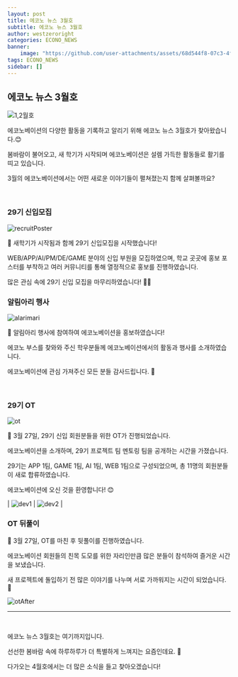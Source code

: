 ```yaml
---
layout: post
title: 에코노 뉴스 3월호
subtitle: 에코노 뉴스 3월호
author: westzeroright
categories: ECONO_NEWS
banner:
    image: "https://github.com/user-attachments/assets/68d544f8-07c3-4fa4-861f-6475e9cb0085"
tags: ECONO_NEWS
sidebar: []
---
```


## 에코노 뉴스 3월호

![1,2월호](https://github.com/user-attachments/assets/68d544f8-07c3-4fa4-861f-6475e9cb0085)

에코노베이션의 다양한 활동을 기록하고 알리기 위해 에코노 뉴스 3월호가 찾아왔습니다.😊

봄바람이 불어오고, 새 학기가 시작되며 에코노베이션은 설렘 가득한 활동들로 활기를 띠고 있습니다.

3월의 에코노베이션에서는 어떤 새로운 이야기들이 펼쳐졌는지 함께 살펴볼까요?

<br/>

### 29기 신입모집

<img src="https://velog.velcdn.com/images/dubu1001/post/94580228-0647-485d-a734-dd23aa5171e2/image.png" alt="recruitPoster"/>

🌱 새학기가 시작됨과 함께 29기 신입모집을 시작했습니다!

WEB/APP/AI/PM/DE/GAME 분야의 신입 부원을 모집하였으며, 학교 곳곳에 홍보 포스터를 부착하고 여러 커뮤니티를 통해 열정적으로 홍보를 진행하였습니다.

많은 관심 속에 29기 신입 모집을 마무리하였습니다! 👏🏻


### 알림아리 행사

<img src="https://velog.velcdn.com/images/dubu1001/post/4fd9cbdd-7723-4e33-b6ca-c3fef7f784a1/image.png" alt="alarimari"/>


🌼 알림아리 행사에 참여하여 에코노베이션을 홍보하였습니다!

에코노 부스를 찾와와 주신 학우분들께 에코노베이션에서의 활동과 행사를 소개하였습니다.

에코노베이션에 관심 가져주신 모든 분들 감사드립니다. 👀

<br/>

### 29기 OT

<img src="https://velog.velcdn.com/images/dubu1001/post/ae947414-c114-4e84-8653-d739daca096d/image.JPG" alt="ot"/>

🐥 3월 27일, 29기 신입 회원분들을 위한 OT가 진행되었습니다.

에코노베이션을 소개하며, 29기 프로젝트 팀 멘토링 팀을 공개하는 시간을 가졌습니다.

29기는 APP 1팀, GAME 1팀, AI 1팀, WEB 1팀으로 구성되었으며, 총 11명의 회원분들이 새로 합류하였습니다.

에코노베이션에 오신 것을 환영합니다! 😊

| <img src="https://velog.velcdn.com/images/dubu1001/post/37cdbe09-5d9b-42d1-847a-bb8d5cdfa62b/image.JPG" alt="dev1"/> | <img src="https://velog.velcdn.com/images/dubu1001/post/c1c4f32d-254e-490c-b322-30d44b3ca2c0/image.JPG" alt="dev2"/> |

### OT 뒤풀이

💫 3월 27일, OT를 마친 후 뒷풀이를 진행하였습니다.

에코노베이션 회원들의 친목 도모를 위한 자리인만큼 많은 분들이 참석하여 즐거운 시간을 보냈습니다.

새 프로젝트에 돌입하기 전 많은 이야기를 나누며 서로 가까워지는 시간이 되었습니다. 🩵


<img src="https://velog.velcdn.com/images/dubu1001/post/d4231e89-f509-4b89-9c9a-b9650bcb83c8/image.JPG" alt="otAfter"/>


<br/>

---

<br/>

에코노 뉴스 3월호는 여기까지입니다.

선선한 봄바람 속에 하루하루가 더 특별하게 느껴지는 요즘인데요. 🍃

다가오는 4월호에서는 더 많은 소식을 들고 찾아오겠습니다! 
